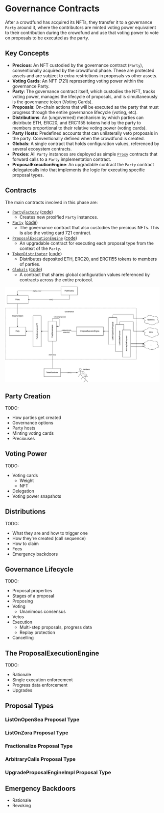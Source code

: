 # Governance Contracts

After a crowdfund has acquired its NFTs, they transfer it to a governance `Party` around it, where the contributors are minted voting power equivalent to their contribution during the crowdfund and use that voting power to vote on proposals to be executed as the party.

## Key Concepts

- **Precious**: An NFT custodied by the governance contract (`Party`), conventionally acquired by the crowdfund phase. These are protected assets and are subject to extra restrictions in proposals vs other assets.
- **Voting Cards**: An NFT (721) representing voting power within the governance Party.
- **Party**: The governance contract itself, which custodies the NFT, tracks voting power, manages the lifecycle of proposals, and is simultaneously is the governance token (Voting Cards).
- **Proposals**: On-chain actions that will be executed as the party that must progress through the entire governance lifecycle (voting, etc).
- **Distributions**: An (ungoverned) mechanism by which parties can distribute ETH, ERC20, and ERC1155 tokens held by the party to members proportional to their relative voting power (voting cards).
- **Party Hosts**: Predefined accounts that can unilaterally veto proposals in the party. Conventionally defined when the crowdfund is created.
- **Globals**: A single contract that holds configuration values, referenced by several ecosystem contracts.
- **Proxies**: All `Party` instances are deployed as simple [`Proxy`](../contracts/utils/Proxy.sol) contracts that forward calls to a `Party` implementation contract.
- **ProposalExecutionEngine**: An upgradable contract the `Party` contract delegatecalls into that implements the logic for executing specific proposal types.  

## Contracts

The main contracts involved in this phase are:

- [`PartyFactory`](./PartyFactory.md) ([code](../contracts/party/PartyFactory.sol))
    - Creates new proxified `Party` instances.
- [`Party`](./Party.md) ([code](../contracts/party/Party.sol))
    - The governance contract that also custodies the precious NFTs. This is also the voting card 721 contract.
- [`ProposalExecutionEngine`](./ProposalExecutionEngine.md) ([code](../contracts/proposals/ProposalExecutionEngine.sol))
    - An upgradable contract for executing each proposal type from the context of the `Party`.
- [`TokenDistributor`](./TokenDistributor.md) ([code](../contracts/distributions/TokenDistributor.sol))
    - Distributes deposited ETH, ERC20, and ERC1155 tokens to members of parties.
- [`Globals`](../Globals.md) ([code](../contracts/globals/Globals.sol))
    - A contract that shares global configuration values referenced by contracts across the entire protocol.

![contracts](./governance-contracts.png)

## Party Creation

TODO:
- How parties get created
- Governance options
- Party hosts
- Minting voting cards
- Preciouses

## Voting Power

TODO:
- Voting cards
    - Weight
    - NFT
- Delegation
- Voting power snapshots

## Distributions

TODO:
- What they are and how to trigger one
- How they're created (call sequence)
- How to claim
- Fees
- Emergency backdoors

## Governance Lifecycle

TODO:
- Proposal properties
- Stages of a proposal
- Proposing
- Voting
    - Unanimous consensus
- Vetos
- Execution
    - Multi-step proposals, progress data
    - Replay protection
- Cancelling

## The ProposalExecutionEngine

TODO:
- Rationale
- Single execution enforcement
- Progress data enforcement
- Upgrades

## Proposal Types

### ListOnOpenSea Proposal Type
### ListOnZora Proposal Type
### Fractionalize Proposal Type
### ArbitraryCalls Proposal Type
### UpgradeProposalEngineImpl Proposal Type

## Emergency Backdoors
- Rationale
- Revoking
